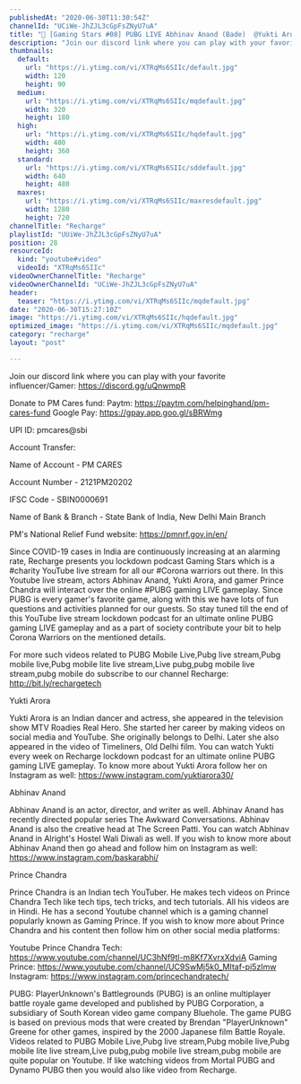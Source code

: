 ```yaml
---
publishedAt: "2020-06-30T11:30:54Z"
channelId: "UCiWe-JhZJL3cGpFsZNyU7uA"
title: "🔴 [Gaming Stars #08] PUBG LIVE Abhinav Anand (Bade)  @Yukti Arora  @Prince Chandra Tech"
description: "Join our discord link where you can play with your favorite influencer/Gamer: https://discord.gg/uQnwmpR\n\nDonate to PM Cares fund: Paytm: https://paytm.com/helpinghand/pm-cares-fund Google Pay: https://gpay.app.goo.gl/sBRWmg\n\nUPI ID: pmcares@sbi\n\nAccount Transfer:\n\nName of Account - PM CARES\n\nAccount Number - 2121PM20202\n\nIFSC Code - SBIN0000691\n\nName of Bank & Branch - State Bank of India, New Delhi Main Branch\n\nPM's National Relief Fund website: https://pmnrf.gov.in/en/\n\nSince COVID-19 cases in India are continuously increasing at an alarming rate, Recharge presents you lockdown podcast Gaming Stars which is a #charity YouTube live stream for all our #Corona warriors out there. In this Youtube live stream, actors Abhinav Anand, Yukti Arora, and gamer Prince Chandra will interact over the online #PUBG gaming LIVE gameplay. Since PUBG is every gamer's favorite game, along with this we have lots of fun questions and activities planned for our guests. So stay tuned till the end of this YouTube live stream lockdown podcast for an ultimate online PUBG gaming LIVE gameplay and as a part of society contribute your bit to help Corona Warriors on the mentioned details.\n\nFor more such videos related to PUBG Mobile Live,Pubg live stream,Pubg mobile live,Pubg mobile lite live stream,Live pubg,pubg mobile live stream,pubg mobile do subscribe to our channel Recharge: http://bit.ly/rechargetech\n\nYukti Arora\n\nYukti Arora is an Indian dancer and actress, she appeared in the television show MTV Roadies Real Hero. She started her career by making videos on social media and YouTube. She originally belongs to Delhi. Later she also appeared in the video of Timeliners, Old Delhi film. You can watch Yukti every week on Recharge lockdown podcast for an ultimate online PUBG gaming LIVE gameplay. To know more about Yukti Arora follow her on Instagram as well: https://www.instagram.com/yuktiarora30/\n\nAbhinav Anand\n\nAbhinav Anand is an actor, director, and writer as well. Abhinav Anand has recently directed popular series The Awkward Conversations. Abhinav Anand is also the creative head at The Screen Patti. You can watch Abhinav Anand in Alright's Hostel Wali Diwali as well. If you wish to know more about Abhinav Anand then go ahead and follow him on Instagram as well: https://www.instagram.com/baskarabhi/\n\nPrince Chandra\n\nPrince Chandra is an Indian tech YouTuber. He makes tech videos on Prince Chandra Tech like tech tips, tech tricks, and tech tutorials. All his videos are in Hindi. He has a second Youtube channel which is a gaming channel popularly known as Gaming Prince. If you wish to know more about Prince Chandra and his content then follow him on other social media platforms:\n\nYoutube Prince Chandra Tech: https://www.youtube.com/channel/UC3hNf9tl-m8Kf7XvrxXdviA Gaming Prince: https://www.youtube.com/channel/UC9SwMj5k0_MItaf-pi5zImw Instagram: https://www.instagram.com/princechandratech/\n\nPUBG:\nPlayerUnknown's Battlegrounds (PUBG) is an online multiplayer battle royale game developed and published by PUBG Corporation, a subsidiary of South Korean video game company Bluehole. The game PUBG is based on previous mods that were created by Brendan \"PlayerUnknown\" Greene for other games, inspired by the 2000 Japanese film Battle Royale. Videos related to PUBG Mobile Live,Pubg live stream,Pubg mobile live,Pubg mobile lite live stream,Live pubg,pubg mobile live stream,pubg mobile are quite popular on Youtube. If like watching videos from Mortal PUBG and Dynamo PUBG then you would also like video from Recharge."
thumbnails:
  default:
    url: "https://i.ytimg.com/vi/XTRqMs6SIIc/default.jpg"
    width: 120
    height: 90
  medium:
    url: "https://i.ytimg.com/vi/XTRqMs6SIIc/mqdefault.jpg"
    width: 320
    height: 180
  high:
    url: "https://i.ytimg.com/vi/XTRqMs6SIIc/hqdefault.jpg"
    width: 480
    height: 360
  standard:
    url: "https://i.ytimg.com/vi/XTRqMs6SIIc/sddefault.jpg"
    width: 640
    height: 480
  maxres:
    url: "https://i.ytimg.com/vi/XTRqMs6SIIc/maxresdefault.jpg"
    width: 1280
    height: 720
channelTitle: "Recharge"
playlistId: "UUiWe-JhZJL3cGpFsZNyU7uA"
position: 28
resourceId:
  kind: "youtube#video"
  videoId: "XTRqMs6SIIc"
videoOwnerChannelTitle: "Recharge"
videoOwnerChannelId: "UCiWe-JhZJL3cGpFsZNyU7uA"
header:
  teaser: "https://i.ytimg.com/vi/XTRqMs6SIIc/mqdefault.jpg"
date: "2020-06-30T15:27:10Z"
image: "https://i.ytimg.com/vi/XTRqMs6SIIc/hqdefault.jpg"
optimized_image: "https://i.ytimg.com/vi/XTRqMs6SIIc/mqdefault.jpg"
category: "recharge"
layout: "post"

---
```

Join our discord link where you can play with your favorite influencer/Gamer: https://discord.gg/uQnwmpR

Donate to PM Cares fund: Paytm: https://paytm.com/helpinghand/pm-cares-fund Google Pay: https://gpay.app.goo.gl/sBRWmg

UPI ID: pmcares@sbi

Account Transfer:

Name of Account - PM CARES

Account Number - 2121PM20202

IFSC Code - SBIN0000691

Name of Bank & Branch - State Bank of India, New Delhi Main Branch

PM's National Relief Fund website: https://pmnrf.gov.in/en/

Since COVID-19 cases in India are continuously increasing at an alarming rate, Recharge presents you lockdown podcast Gaming Stars which is a #charity YouTube live stream for all our #Corona warriors out there. In this Youtube live stream, actors Abhinav Anand, Yukti Arora, and gamer Prince Chandra will interact over the online #PUBG gaming LIVE gameplay. Since PUBG is every gamer's favorite game, along with this we have lots of fun questions and activities planned for our guests. So stay tuned till the end of this YouTube live stream lockdown podcast for an ultimate online PUBG gaming LIVE gameplay and as a part of society contribute your bit to help Corona Warriors on the mentioned details.

For more such videos related to PUBG Mobile Live,Pubg live stream,Pubg mobile live,Pubg mobile lite live stream,Live pubg,pubg mobile live stream,pubg mobile do subscribe to our channel Recharge: http://bit.ly/rechargetech

Yukti Arora

Yukti Arora is an Indian dancer and actress, she appeared in the television show MTV Roadies Real Hero. She started her career by making videos on social media and YouTube. She originally belongs to Delhi. Later she also appeared in the video of Timeliners, Old Delhi film. You can watch Yukti every week on Recharge lockdown podcast for an ultimate online PUBG gaming LIVE gameplay. To know more about Yukti Arora follow her on Instagram as well: https://www.instagram.com/yuktiarora30/

Abhinav Anand

Abhinav Anand is an actor, director, and writer as well. Abhinav Anand has recently directed popular series The Awkward Conversations. Abhinav Anand is also the creative head at The Screen Patti. You can watch Abhinav Anand in Alright's Hostel Wali Diwali as well. If you wish to know more about Abhinav Anand then go ahead and follow him on Instagram as well: https://www.instagram.com/baskarabhi/

Prince Chandra

Prince Chandra is an Indian tech YouTuber. He makes tech videos on Prince Chandra Tech like tech tips, tech tricks, and tech tutorials. All his videos are in Hindi. He has a second Youtube channel which is a gaming channel popularly known as Gaming Prince. If you wish to know more about Prince Chandra and his content then follow him on other social media platforms:

Youtube Prince Chandra Tech: https://www.youtube.com/channel/UC3hNf9tl-m8Kf7XvrxXdviA Gaming Prince: https://www.youtube.com/channel/UC9SwMj5k0_MItaf-pi5zImw Instagram: https://www.instagram.com/princechandratech/

PUBG:
PlayerUnknown's Battlegrounds (PUBG) is an online multiplayer battle royale game developed and published by PUBG Corporation, a subsidiary of South Korean video game company Bluehole. The game PUBG is based on previous mods that were created by Brendan "PlayerUnknown" Greene for other games, inspired by the 2000 Japanese film Battle Royale. Videos related to PUBG Mobile Live,Pubg live stream,Pubg mobile live,Pubg mobile lite live stream,Live pubg,pubg mobile live stream,pubg mobile are quite popular on Youtube. If like watching videos from Mortal PUBG and Dynamo PUBG then you would also like video from Recharge.